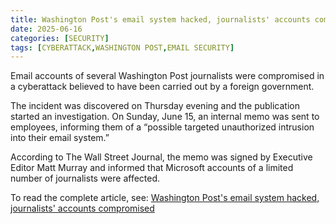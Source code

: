 ```yaml
---
title: Washington Post's email system hacked, journalists' accounts compromised
date: 2025-06-16
categories: [SECURITY]
tags: [CYBERATTACK,WASHINGTON POST,EMAIL SECURITY]
---
```


Email accounts of several Washington Post journalists were compromised in a cyberattack believed to have been carried out by a foreign government.

The incident was discovered on Thursday evening and the publication started an investigation. On Sunday, June 15, an internal memo was sent to employees, informing them of a “possible targeted unauthorized intrusion into their email system.”

According to The Wall Street Journal, the memo was signed by Executive Editor Matt Murray and informed that Microsoft accounts of a limited number of journalists were affected. 

To read the complete article, see: [Washington Post's email system hacked, journalists' accounts compromised](https://www.bleepingcomputer.com/news/security/washington-posts-email-system-hacked-journalists-accounts-compromised/) 
